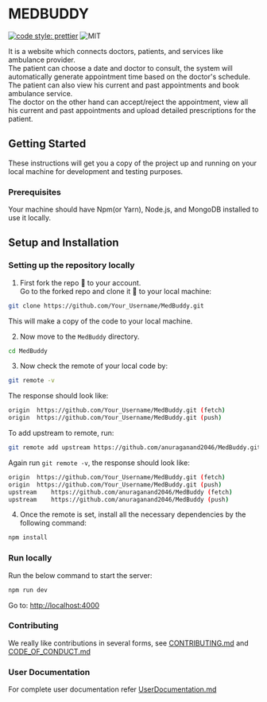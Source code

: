 # MEDBUDDY
[![code style: prettier](https://img.shields.io/badge/code_style-prettier-ff69b4.svg?style=flat-square)](https://github.com/prettier/prettier)
![MIT](https://img.shields.io/github/license/anuraganand2046/MedBuddy?color=blue)


It is a website which connects doctors, patients, and services like ambulance provider. <br/>
The patient can choose a date and doctor to consult, the system will automatically generate appointment time based on the doctor's schedule. The patient can also view his current and past appointments and book ambulance service. <br/>
The doctor on the other hand can accept/reject the appointment, view all his current and past appointments and upload detailed prescriptions for the patient.<br/>

## Getting Started

These instructions will get you a copy of the project up and running on your local machine for development and testing purposes.

### Prerequisites

Your machine should have Npm(or Yarn), Node.js, and MongoDB installed to use it locally.

## Setup and Installation

### Setting up the repository locally

1. First fork the repo :fork_and_knife: to your account.  
   Go to the forked repo and clone it :busts_in_silhouette: to your local machine:

```sh
git clone https://github.com/Your_Username/MedBuddy.git
```

This will make a copy of the code to your local machine.

2. Now move to the `MedBuddy` directory.

```sh
cd MedBuddy
```

3. Now check the remote of your local code by:

```sh
git remote -v
```

The response should look like:

```sh
origin	https://github.com/Your_Username/MedBuddy.git (fetch)
origin	https://github.com/Your_Username/MedBuddy.git (push)
```

To add upstream to remote, run:

```sh
git remote add upstream https://github.com/anuraganand2046/MedBuddy.git
```

Again run `git remote -v`, the response should look like:

```sh
origin	https://github.com/Your_Username/MedBuddy.git (fetch)
origin	https://github.com/Your_Username/MedBuddy.git (push)
upstream	https://github.com/anuraganand2046/MedBuddy (fetch)
upstream	https://github.com/anuraganand2046/MedBuddy (push)
```

4. Once the remote is set, install all the necessary dependencies by the following command:

```sh
npm install
```
### Run locally

Run the below command to start the server:

```sh
npm run dev
```
Go to: [http://localhost:4000](http://localhost:4000)

### Contributing

We really like contributions in several forms, see [CONTRIBUTING.md](https://github.com/anuraganand2046/MedBuddy/blob/master/docs/CONTRIBUTING.md) and [CODE_OF_CONDUCT.md](https://github.com/anuraganand2046/MedBuddy/blob/master/docs/CODE_OF_CONDUCT.md)

### User Documentation

For complete user documentation refer [UserDocumentation.md](https://github.com/anuraganand2046/MedBuddy/blob/master/docs/UserDocumentation.md)

